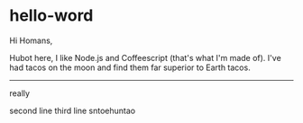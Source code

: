# hello-word


Hi Homans,

Hubot here, I like Node.js and Coffeescript (that's what I'm made of).
I've had tacos on the moon and find them far superior to Earth tacos.


-----------------
really



second line
third line
sntoehuntao

